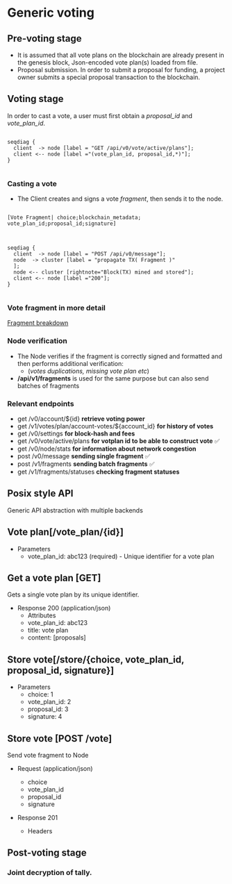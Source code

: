 # Generic voting

## Pre-voting stage

- It is assumed that all vote plans on the blockchain are already present in the genesis block, Json-encoded vote plan(s) loaded from file. 
- Proposal submission. In order to submit a proposal for funding, a project owner submits a special proposal transaction to the blockchain.

## Voting stage

In order to cast a vote, a user must first obtain a *proposal_id* and *vote_plan_id*.

```kroki-seqdiag

seqdiag {
  client  -> node [label = "GET /api/v0/vote/active/plans"];
  client <-- node [label ="(vote_plan_id, proposal_id,*)"];
}
    
```

### Casting a vote

- The Client creates and signs a vote *fragment*, then sends it to the node.

```kroki-nomnoml

[Vote Fragment| choice;blockchain_metadata; vote_plan_id;proposal_id;signature]
    
```

```kroki-seqdiag

seqdiag {
  client  -> node [label = "POST /api/v0/message"];
  node  -> cluster [label = "propagate TX( Fragment )"
  ];
  node <-- cluster [rightnote="Block(TX) mined and stored"];
  client <-- node [label ="200"];
}
    
```

### Vote fragment in more detail

[Fragment breakdown](https://github.com/input-output-hk/catalyst-core/blob/main/src/chain-libs/chain-impl-mockchain/doc/format.md#type-11-vote-cast)

### Node verification
- The Node verifies if the fragment is correctly signed and formatted and then performs additional verification:
  - (*votes duplications, missing vote plan etc*)
- **/api/v1/fragments** is used for the same purpose but can also send batches of fragments

### Relevant endpoints

- get /v0/account/${id} **retrieve voting power**
- get /v1/votes/plan/account-votes/${account_id} **for history of votes**
- get /v0/settings **for block-hash and fees**
- get /v0/vote/active/plans **for votplan id to be able to construct vote** ✅
- get /v0/node/stats **for information about network congestion**
- post /v0/message **sending single fragment** ✅
- post /v1/fragments **sending batch fragments** ✅
- get /v1/fragments/statuses **checking fragment statuses**

## Posix style API

Generic API abstraction with multiple backends

## Vote plan[/vote_plan/{id}]

- Parameters
  - vote_plan_id: abc123 (required) - Unique identifier for a vote plan

## Get a vote plan [GET]

Gets a single vote plan by its unique identifier.

- Response 200 (application/json)
  - Attributes
  - vote_plan_id: abc123
  - title: vote plan
  - content: [proposals]

## Store vote[/store/{choice, vote_plan_id, proposal_id, signature}]

- Parameters
  - choice: 1
  - vote_plan_id: 2
  - proposal_id: 3
  - signature: 4

## Store vote [POST /vote]

Send vote fragment to Node

- Request (application/json)
  - choice
  - vote_plan_id
  - proposal_id
  - signature

- Response 201
  - Headers


## Post-voting stage

### Joint decryption of tally.